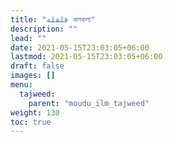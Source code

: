 ```yaml
---
title: "قلقلة কলকলা"
description: ""
lead: ""
date: 2021-05-15T23:03:05+06:00
lastmod: 2021-05-15T23:03:05+06:00
draft: false
images: []
menu: 
  tajweed:
    parent: "moudu_ilm_tajweed"
weight: 130
toc: true
---
```



